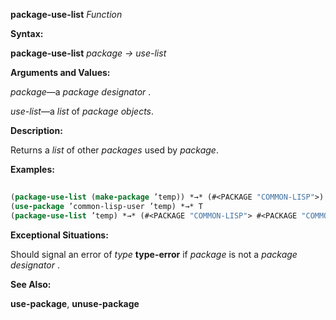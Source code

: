 **package-use-list** *Function* 



**Syntax:** 



**package-use-list** *package → use-list* 



**Arguments and Values:** 



*package*—a *package designator* . 



*use-list*—a *list* of *package objects*. 







 



 



**Description:** 



Returns a *list* of other *packages* used by *package*. 



**Examples:**
```lisp
 
(package-use-list (make-package ’temp)) *→* (#<PACKAGE "COMMON-LISP">) 
(use-package ’common-lisp-user ’temp) *→* T 
(package-use-list ’temp) *→* (#<PACKAGE "COMMON-LISP"> #<PACKAGE "COMMON-LISP-USER">) 

```
**Exceptional Situations:** 



Should signal an error of *type* **type-error** if *package* is not a *package designator* . 



**See Also:** 



**use-package**, **unuse-package** 



